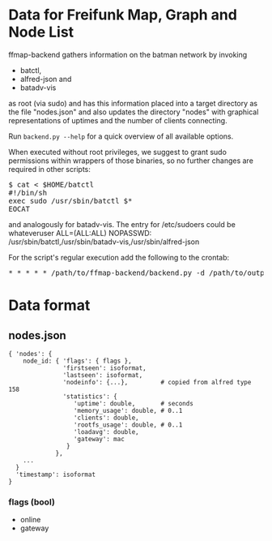 # Data for Freifunk Map, Graph and Node List

ffmap-backend gathers information on the batman network by invoking 

 * batctl,
 * alfred-json and
 * batadv-vis

as root (via sudo) and has this information placed into a target directory
as the file "nodes.json" and also updates the directory "nodes" with graphical
representations of uptimes and the number of clients connecting.

Run `backend.py --help` for a quick overview of all available options.

When executed without root privileges, we suggest to grant sudo permissions
within wrappers of those binaries, so no further changes are required in other
scripts:

<pre>
$ cat <<EOCAT > $HOME/batctl
#!/bin/sh
exec sudo /usr/sbin/batctl $*
EOCAT
</pre>

and analogously for batadv-vis. The entry for /etc/sudoers could be
whateveruser   ALL=(ALL:ALL) NOPASSWD: /usr/sbin/batctl,/usr/sbin/batadv-vis,/usr/sbin/alfred-json

For the script's regular execution add the following to the crontab:
<pre>
* * * * * /path/to/ffmap-backend/backend.py -d /path/to/output -a /path/to/aliases.json --vpn ae:7f:58:7d:6c:2a --vpn d2:d0:93:63:f7:da
</pre>

# Data format

## nodes.json

    { 'nodes': {
        node_id: { 'flags': { flags },
                   'firstseen': isoformat,
                   'lastseen': isoformat,
                   'nodeinfo': {...},         # copied from alfred type 158
                   'statistics': {
                      'uptime': double,       # seconds
                      'memory_usage': double, # 0..1
                      'clients': double,
                      'rootfs_usage': double, # 0..1
                      'loadavg': double,
                      'gateway': mac
                    }
                 },
        ...
      }
      'timestamp': isoformat
    }

### flags (bool)

- online
- gateway
